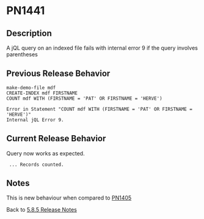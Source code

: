 # PN1441

<PageHeader />

## Description

A jQL query on an indexed file fails with internal error 9 if the query involves parentheses

## Previous Release Behavior

```text
make-demo-file mdf 
CREATE-INDEX mdf FIRSTNAME 
COUNT mdf WITH (FIRSTNAME = 'PAT' OR FIRSTNAME = 'HERVE')

Error in Statement "COUNT mdf WITH (FIRSTNAME = 'PAT' OR FIRSTNAME = 'HERVE')"
Internal jQL Error 9.
```

## Current Release Behavior

Query now works as expected.

```text
 ... Records counted.
```

## Notes

This is new behaviour when compared to [PN1405](./../pn1405/README.md)

Back to [5.8.5 Release Notes](./../README.md)

<PageFooter />
